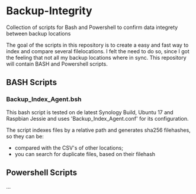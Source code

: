 # Backup-Integrity
Collection of scripts for Bash and Powershell to confirm data integrety between backup locations

The goal of the scripts in this repository is to create a easy and fast way to index and compare several filelocations. I felt the need to do so, since I got the feeling that not all my backup locations where in sync. This repository will contain BASH and Powershell scripts.

## BASH Scripts

### Backup_Index_Agent.bsh
This bash script is tested on de latest Synology Build, Ubuntu 17 and Raspbian Jessie and uses 'Backup_Index_Agent.conf' for its configuration.

The script indexes files by a relative path and generates sha256 filehashes, so they can be:
* compared with the CSV's of other locations;
* you can search for duplicate files, based on their filehash

## Powershell Scripts
...
